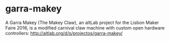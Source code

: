 # garra-makey
A Garra Makey (The Makey Claw), an altLab project for the Lisbon Maker Faire 2016, is a modified carnival claw machine with custom open hardware controllers: http://altlab.org/d/s/projectos/garra-makey/
